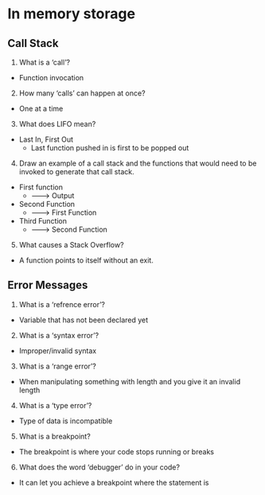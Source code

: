 # In memory storage
## Call Stack
1. What is a ‘call’?
- Function invocation
2. How many ‘calls’ can happen at once?
- One at a time
3. What does LIFO mean?
- Last In, First Out 
    - Last function pushed in is first to be popped out
4. Draw an example of a call stack and the functions that would need to be invoked to generate that call stack.
- First function
    - ---> Output
- Second Function 
    - ---> First Function
- Third Function 
    - ---> Second Function
5. What causes a Stack Overflow?
- A function points to itself without an exit.

## Error Messages
1. What is a ‘refrence error’?
- Variable that has not been declared yet
2. What is a ‘syntax error’?
- Improper/invalid syntax
3. What is a ‘range error’?
- When manipulating something with length and you give it an invalid length
4. What is a ‘type error’?
- Type of data is incompatible 
5. What is a breakpoint?
- The breakpoint is where your code stops running or breaks
6. What does the word ‘debugger’ do in your code?
- It can let you achieve a breakpoint where the statement is
